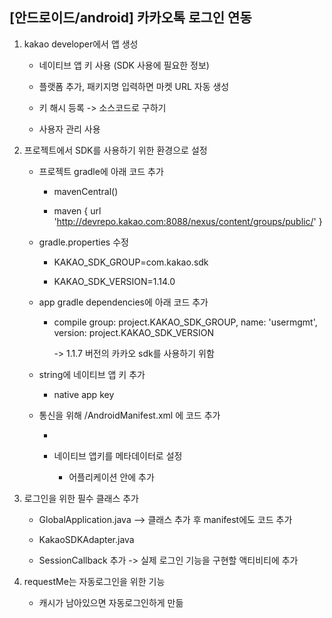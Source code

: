 ﻿## [안드로이드/android] 카카오톡 로그인 연동

1. kakao developer에서 앱 생성

    * 네이티브 앱 키 사용 (SDK 사용에 필요한 정보)

    * 플랫폼 추가, 패키지명 입력하면 마켓 URL 자동 생성

    * 키 해시 등록 -> 소스코드로 구하기

    * 사용자 관리 사용

2. 프로젝트에서 SDK를 사용하기 위한 환경으로 설정

    * 프로젝트 gradle에 아래 코드 추가

      - mavenCentral()

      - maven { url 'http://devrepo.kakao.com:8088/nexus/content/groups/public/' }

    * gradle.properties 수정

      - KAKAO_SDK_GROUP=com.kakao.sdk

      - KAKAO_SDK_VERSION=1.14.0

    * app gradle dependencies에 아래 코드 추가

      - compile group: project.KAKAO_SDK_GROUP, name: 'usermgmt', version: project.KAKAO_SDK_VERSION

        -> 1.1.7 버전의 카카오 sdk를 사용하기 위함

    * string에 네이티브 앱 키 추가

      - <resources> <string name="kakao_app_key">native app key</string> </resources>

    * 통신을 위해 /AndroidManifest.xml 에 코드 추가

      - <uses-permission android:name="android.permission.INTERNET" />

      - 네이티브 앱키를 메타데이터로 설정

        - 어플리케이션 안에 <meta-data android:name="com.kakao.sdk.AppKey" android:value="@string/kakao_app_key" /> 추가

3. 로그인을 위한 필수 클래스 추가

    * GlobalApplication.java  --> 클래스 추가 후 manifest에도 코드 추가

    * KakaoSDKAdapter.java

    * SessionCallback 추가 -> 실제 로그인 기능을 구현할 액티비티에 추가

4. requestMe는 자동로그인을 위한 기능

    * 캐시가 남아있으면 자동로그인하게 만듦
